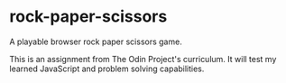 # rock-paper-scissors

A playable browser rock paper scissors game.

This is an assignment from The Odin Project's curriculum.
It will test my learned JavaScript and problem solving capabilities.